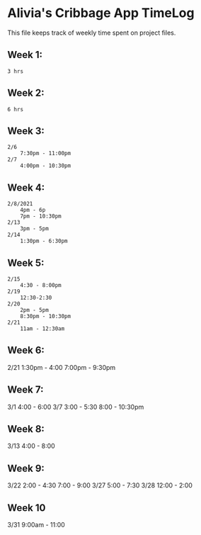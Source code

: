 # Alivia's Cribbage App TimeLog

This file keeps track of weekly time spent on project files.

## Week 1: 
    3 hrs
## Week 2:
    6 hrs 
## Week 3:
    2/6 
        7:30pm - 11:00pm 
    2/7 
        4:00pm - 10:30pm
## Week 4:
    2/8/2021
        4pm - 6p
        7pm - 10:30pm 
    2/13
        3pm - 5pm
    2/14
        1:30pm - 6:30pm
## Week 5:
    2/15
        4:30 - 8:00pm
    2/19
        12:30-2:30
    2/20
        2pm - 5pm
        8:30pm - 10:30pm
    2/21
        11am - 12:30am
## Week 6:
2/21
    1:30pm - 4:00
    7:00pm - 9:30pm
## Week 7:
3/1
    4:00 - 6:00
3/7
    3:00 - 5:30
    8:00 - 10:30pm
## Week 8:
3/13
    4:00 - 8:00
## Week 9:
3/22 
    2:00 - 4:30
    7:00 - 9:00
3/27
    5:00 - 7:30
3/28
    12:00 - 2:00
## Week 10
3/31
    9:00am - 11:00
